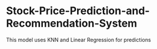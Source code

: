 # Stock-Price-Prediction-and-Recommendation-System
This model uses KNN and Linear Regression for predictions
